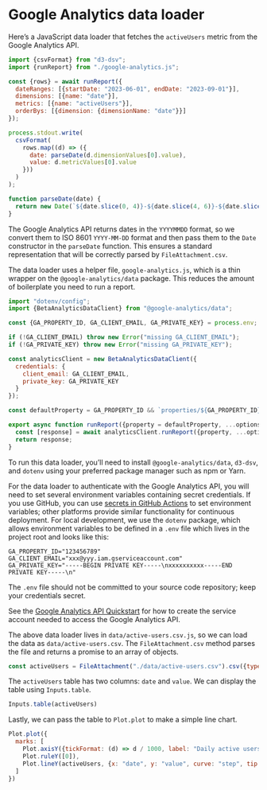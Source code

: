 # Google Analytics data loader

Here’s a JavaScript data loader that fetches the `activeUsers` metric from the Google Analytics API.

```js run=false
import {csvFormat} from "d3-dsv";
import {runReport} from "./google-analytics.js";

const {rows} = await runReport({
  dateRanges: [{startDate: "2023-06-01", endDate: "2023-09-01"}],
  dimensions: [{name: "date"}],
  metrics: [{name: "activeUsers"}],
  orderBys: [{dimension: {dimensionName: "date"}}]
});

process.stdout.write(
  csvFormat(
    rows.map((d) => ({
      date: parseDate(d.dimensionValues[0].value),
      value: d.metricValues[0].value
    }))
  )
);

function parseDate(date) {
  return new Date(`${date.slice(0, 4)}-${date.slice(4, 6)}-${date.slice(6, 8)}`);
}
```

<div class="tip">

The Google Analytics API returns dates in the `YYYYMMDD` format, so we convert them to ISO 8601 `YYYY-MM-DD` format and then pass them to the `Date` constructor in the `parseDate` function. This ensures a standard representation that will be correctly parsed by `FileAttachment.csv`.

</div>

The data loader uses a helper file, `google-analytics.js`, which is a thin wrapper on the `@google-analytics/data` package. This reduces the amount of boilerplate you need to run a report.

```js run=false
import "dotenv/config";
import {BetaAnalyticsDataClient} from "@google-analytics/data";

const {GA_PROPERTY_ID, GA_CLIENT_EMAIL, GA_PRIVATE_KEY} = process.env;

if (!GA_CLIENT_EMAIL) throw new Error("missing GA_CLIENT_EMAIL");
if (!GA_PRIVATE_KEY) throw new Error("missing GA_PRIVATE_KEY");

const analyticsClient = new BetaAnalyticsDataClient({
  credentials: {
    client_email: GA_CLIENT_EMAIL,
    private_key: GA_PRIVATE_KEY
  }
});

const defaultProperty = GA_PROPERTY_ID && `properties/${GA_PROPERTY_ID}`;

export async function runReport({property = defaultProperty, ...options} = {}) {
  const [response] = await analyticsClient.runReport({property, ...options});
  return response;
}
```

<div class="note">

To run this data loader, you’ll need to install `@google-analytics/data`, `d3-dsv`, and
`dotenv` using your preferred package manager such as npm or Yarn.

</div>

For the data loader to authenticate with the Google Analytics API, you will need to set several environment variables containing secret credentials. If you use GitHub, you can use [secrets in GitHub Actions](https://docs.github.com/en/actions/security-guides/using-secrets-in-github-actions) to set environment variables; other platforms provide similar functionality for continuous deployment. For local development, we use the `dotenv` package, which allows environment variables to be defined in a `.env` file which lives in the project root and looks like this:

```
GA_PROPERTY_ID="123456789"
GA_CLIENT_EMAIL="xxx@yyy.iam.gserviceaccount.com"
GA_PRIVATE_KEY="-----BEGIN PRIVATE KEY-----\nxxxxxxxxxx-----END PRIVATE KEY-----\n"
```

<div class="warning">

The `.env` file should not be committed to your source code repository; keep your credentials secret.

</div>

<div class="note">

See the [Google Analytics API Quickstart](https://developers.google.com/analytics/devguides/reporting/data/v1/quickstart-client-libraries) for how to create the service account needed to access the Google Analytics API.

</div>

The above data loader lives in `data/active-users.csv.js`, so we can load the data as `data/active-users.csv`. The `FileAttachment.csv` method parses the file and returns a promise to an array of objects.

```js echo
const activeUsers = FileAttachment("./data/active-users.csv").csv({typed: true});
```

The `activeUsers` table has two columns: `date` and `value`. We can display the table using `Inputs.table`.

```js echo
Inputs.table(activeUsers)
```

Lastly, we can pass the table to `Plot.plot` to make a simple line chart.

```js echo
Plot.plot({
  marks: [
    Plot.axisY({tickFormat: (d) => d / 1000, label: "Daily active users (thousands)"}),
    Plot.ruleY([0]),
    Plot.lineY(activeUsers, {x: "date", y: "value", curve: "step", tip: true})
  ]
})
```
